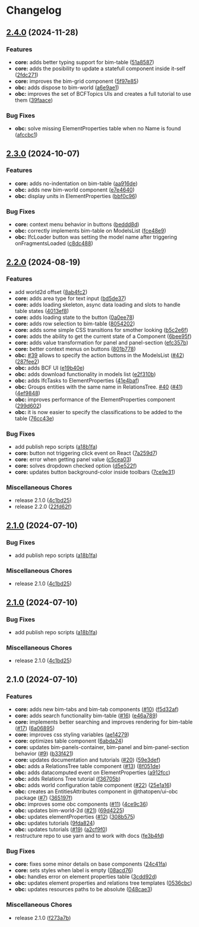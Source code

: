 # Changelog

## [2.4.0](https://github.com/ThatOpen/engine_ui-components/compare/v2.3.0...v2.4.0) (2024-11-28)


### Features

* **core:** adds better typing support for bim-table ([51a8587](https://github.com/ThatOpen/engine_ui-components/commit/51a858722a19e2c7650a80cc93fd768af5d13d32))
* **core:** adds the posibility to update a statefull component inside it-self ([2fdc271](https://github.com/ThatOpen/engine_ui-components/commit/2fdc2710570e2813c3c8125947d933f8e701351c))
* **core:** improves the bim-grid component ([5f97e85](https://github.com/ThatOpen/engine_ui-components/commit/5f97e85897378db9478ff94b2935e5aee1263f64))
* **obc:** adds dispose to bim-world ([a6e9ae1](https://github.com/ThatOpen/engine_ui-components/commit/a6e9ae19207e8c8e07ccd6d7459cf652dc6deab2))
* **obc:** improves the set of BCFTopics UIs and creates a full tutorial to use them ([39faace](https://github.com/ThatOpen/engine_ui-components/commit/39faace28329ca24ccd7a66d37207b2fba4ee6f7))


### Bug Fixes

* **obc:** solve missing ElementProperties table when no Name is found ([afccbc1](https://github.com/ThatOpen/engine_ui-components/commit/afccbc17ef980671c32d842c2cad8911b81e1a8d))

## [2.3.0](https://github.com/ThatOpen/engine_ui-components/compare/v2.2.0...v2.3.0) (2024-10-07)


### Features

* **core:** adds no-indentation on bim-table ([aa916de](https://github.com/ThatOpen/engine_ui-components/commit/aa916de9963b8411cbd192e269f7eba103a5b9c7))
* **obc:** adds new bim-world component ([e7e4640](https://github.com/ThatOpen/engine_ui-components/commit/e7e46408584ce694918ac34ea9038d145c5690cd))
* **obc:** display units in ElementProperties ([bbf0c96](https://github.com/ThatOpen/engine_ui-components/commit/bbf0c967d92eab400a9f840e3065fba478762420))


### Bug Fixes

* **core:** context menu behavior in buttons ([beddd8d](https://github.com/ThatOpen/engine_ui-components/commit/beddd8d18f0993bc924299ab6f965cb5d888d636))
* **obc:** correctly implements bim-table on ModelsList ([fce48e9](https://github.com/ThatOpen/engine_ui-components/commit/fce48e9fbbecaccfb0bc250613d85ff05cb29e56))
* **obc:** IfcLoader button was setting the model name after triggering onFragmentsLoaded ([c8dc488](https://github.com/ThatOpen/engine_ui-components/commit/c8dc488cd947f26be8fe26a1dabbdead85ccb0d4))

## [2.2.0](https://github.com/ThatOpen/engine_ui-components/compare/v2.1.0...v2.2.0) (2024-08-19)


### Features

* add world2d offset ([8ab4fc2](https://github.com/ThatOpen/engine_ui-components/commit/8ab4fc27109ca2d3c6bf5486ebd52279c77766c0))
* **core:** adds area type for text input ([bd5de37](https://github.com/ThatOpen/engine_ui-components/commit/bd5de3769e2b711e05725c017a8e069f72d8ade2))
* **core:** adds loading skeleton, async data loading and slots to handle table states ([4013ef8](https://github.com/ThatOpen/engine_ui-components/commit/4013ef88b927a4ed99b8617c476dd71d74c8f4f3))
* **core:** adds loading state to the button ([0a0ee78](https://github.com/ThatOpen/engine_ui-components/commit/0a0ee78e6fbc1589ae4f46b1706e8967e9da699c))
* **core:** adds row selection to bim-table ([8054202](https://github.com/ThatOpen/engine_ui-components/commit/8054202008d1c10ac4a55b2a81b479ab71d7118f))
* **core:** adds some simple CSS transitions for smother looking ([b5c2e6f](https://github.com/ThatOpen/engine_ui-components/commit/b5c2e6f983107deba3d80caabdf4a147806db4c2))
* **core:** adds the ability to get the current state of a Component ([6bee95f](https://github.com/ThatOpen/engine_ui-components/commit/6bee95fbab1b9ffd68e138ac221832031a6aaa26))
* **core:** adds value transformation for panel and panel-section ([efc357b](https://github.com/ThatOpen/engine_ui-components/commit/efc357b60275b6df2f093913b65c8cacfed7f9b8))
* **core:** better context menus on buttons ([801b778](https://github.com/ThatOpen/engine_ui-components/commit/801b778f2bea8b8a5bd9ec7aba340cba08ce68e2))
* **obc:** [#39](https://github.com/ThatOpen/engine_ui-components/issues/39) allows to specify the action buttons in the ModelsList ([#42](https://github.com/ThatOpen/engine_ui-components/issues/42)) ([287fee2](https://github.com/ThatOpen/engine_ui-components/commit/287fee29e5970ef7c70308f9da92efd0c26e9618))
* **obc:** adds BCF UI ([e19b40e](https://github.com/ThatOpen/engine_ui-components/commit/e19b40e167441660ce098bb74fdf509689965229))
* **obc:** adds download functionality in models list ([e2f310b](https://github.com/ThatOpen/engine_ui-components/commit/e2f310b1295000d66817f5d79ee64fbdeafede32))
* **obc:** adds IfcTasks to ElementProperties ([41e4baf](https://github.com/ThatOpen/engine_ui-components/commit/41e4baff96c22c58d88cafa5cb96237abf4bc5dd))
* **obc:** Groups entities with the same name in RelationsTree. [#40](https://github.com/ThatOpen/engine_ui-components/issues/40) ([#41](https://github.com/ThatOpen/engine_ui-components/issues/41)) ([4ef9848](https://github.com/ThatOpen/engine_ui-components/commit/4ef9848dad57646143283318218243dcfee882d5))
* **obc:** improves performance of the ElementProperties component ([299d602](https://github.com/ThatOpen/engine_ui-components/commit/299d602854503e066c57321b2003c52fb4932589))
* **obc:** it is now easier to specify the classifications to be added to the table ([76cc43e](https://github.com/ThatOpen/engine_ui-components/commit/76cc43e760972cdd62cef2bb49e8638eb0208753))


### Bug Fixes

* add publish repo scripts ([a18b1fa](https://github.com/ThatOpen/engine_ui-components/commit/a18b1facf050746a9c95a788fc5c1cf75f0a797d))
* **core:** button not triggering click event on React ([7a259d7](https://github.com/ThatOpen/engine_ui-components/commit/7a259d7d52fe5f7d2629ee82ffa190706ca05926))
* **core:** error when getting panel value ([c5cea03](https://github.com/ThatOpen/engine_ui-components/commit/c5cea03c05ef4c36817801c451c4582946fe7810))
* **core:** solves dropdown checked option ([d5e522f](https://github.com/ThatOpen/engine_ui-components/commit/d5e522fcb6b996952d1095fb59d8e0124845705f))
* **core:** updates button background-color inside toolbars ([7ce9e31](https://github.com/ThatOpen/engine_ui-components/commit/7ce9e31f5429aa50bf8505ad636f7a582c4d4d25))


### Miscellaneous Chores

* release 2.1.0 ([4c1bd25](https://github.com/ThatOpen/engine_ui-components/commit/4c1bd251c7d7eadcca24f8aa666002ab29505f2b))
* release 2.2.0 ([22fd62f](https://github.com/ThatOpen/engine_ui-components/commit/22fd62fce4ce27586df8c5c61e11023d5f5ccb7d))

## [2.1.0](https://github.com/ThatOpen/engine_ui-components/compare/v2.1.0...v2.1.0) (2024-07-10)


### Bug Fixes

* add publish repo scripts ([a18b1fa](https://github.com/ThatOpen/engine_ui-components/commit/a18b1facf050746a9c95a788fc5c1cf75f0a797d))


### Miscellaneous Chores

* release 2.1.0 ([4c1bd25](https://github.com/ThatOpen/engine_ui-components/commit/4c1bd251c7d7eadcca24f8aa666002ab29505f2b))

## [2.1.0](https://github.com/ThatOpen/engine_ui-components/compare/v2.1.0...v2.1.0) (2024-07-10)


### Bug Fixes

* add publish repo scripts ([a18b1fa](https://github.com/ThatOpen/engine_ui-components/commit/a18b1facf050746a9c95a788fc5c1cf75f0a797d))


### Miscellaneous Chores

* release 2.1.0 ([4c1bd25](https://github.com/ThatOpen/engine_ui-components/commit/4c1bd251c7d7eadcca24f8aa666002ab29505f2b))

## 2.1.0 (2024-07-10)


### Features

* **core:** adds new bim-tabs and bim-tab components ([#10](https://github.com/ThatOpen/engine_ui-components/issues/10)) ([f5d32af](https://github.com/ThatOpen/engine_ui-components/commit/f5d32afb4598b5a5c48c03c2dbab5b51d5d36a9f))
* **core:** adds search functionality bim-table ([#16](https://github.com/ThatOpen/engine_ui-components/issues/16)) ([e46a789](https://github.com/ThatOpen/engine_ui-components/commit/e46a789644f53dcb25c11b6816741cfd0df2a82d))
* **core:** implements better searching and improves rendering for bim-table ([#17](https://github.com/ThatOpen/engine_ui-components/issues/17)) ([6a06895](https://github.com/ThatOpen/engine_ui-components/commit/6a06895326b9f1f7376bb180d11e4e6b39ea459a))
* **core:** improves css styling variables ([ae14279](https://github.com/ThatOpen/engine_ui-components/commit/ae142793d6bfbface4958e3099e8578b35f35fa5))
* **core:** optimizes table component ([6abda24](https://github.com/ThatOpen/engine_ui-components/commit/6abda243c165015bb053ee5ca0b93ddb5be07d6b))
* **core:** updates bim-panels-container, bim-panel and bim-panel-section behavior ([#9](https://github.com/ThatOpen/engine_ui-components/issues/9)) ([b33f421](https://github.com/ThatOpen/engine_ui-components/commit/b33f4214d6d7108dd4cce0b1150c3d25fa8b6171))
* **core:** updates documentation and tutorials ([#20](https://github.com/ThatOpen/engine_ui-components/issues/20)) ([59e3def](https://github.com/ThatOpen/engine_ui-components/commit/59e3def0bd14b015469c4d6456a60be6cc2cc8c9))
* **obc:** adds a RelationsTree table component ([#13](https://github.com/ThatOpen/engine_ui-components/issues/13)) ([8f051de](https://github.com/ThatOpen/engine_ui-components/commit/8f051de43818a90d14ea5c599576473b760d6463))
* **obc:** adds datacomputed event on ElementProperties ([a912fcc](https://github.com/ThatOpen/engine_ui-components/commit/a912fcc0a0c82042d12bdebd8a926ba81744a341))
* **obc:** adds Relations Tree tutorial ([f36705b](https://github.com/ThatOpen/engine_ui-components/commit/f36705ba351ebad93a4c33c1c42f7b5067458af4))
* **obc:** adds world configuration table component ([#22](https://github.com/ThatOpen/engine_ui-components/issues/22)) ([25e1a16](https://github.com/ThatOpen/engine_ui-components/commit/25e1a168792c0c93e6461c7bd649997566877c50))
* **obc:** creates an EntitiesAttributes component in @thatopen/ui-obc package ([#7](https://github.com/ThatOpen/engine_ui-components/issues/7)) ([365197f](https://github.com/ThatOpen/engine_ui-components/commit/365197fb9f709fdc1a79605453184cbda8688447))
* **obc:** improves some obc components ([#11](https://github.com/ThatOpen/engine_ui-components/issues/11)) ([4ce9c36](https://github.com/ThatOpen/engine_ui-components/commit/4ce9c36588c4f419f2463aea0289470a5b494a4b))
* **obc:** updates bim-world-2d ([#21](https://github.com/ThatOpen/engine_ui-components/issues/21)) ([69d4225](https://github.com/ThatOpen/engine_ui-components/commit/69d42250869d256bb4d955418498be67619c32ba))
* **obc:** updates elementProperties ([#12](https://github.com/ThatOpen/engine_ui-components/issues/12)) ([308b575](https://github.com/ThatOpen/engine_ui-components/commit/308b575ede60c7d6d7e35dc5e5552acc9a2632fb))
* **obc:** updates tutorials ([9fda824](https://github.com/ThatOpen/engine_ui-components/commit/9fda82457de51628637ba4d7c04603b6be165ab8))
* **obc:** updates tutorials ([#19](https://github.com/ThatOpen/engine_ui-components/issues/19)) ([a2cf9f0](https://github.com/ThatOpen/engine_ui-components/commit/a2cf9f07acc91505be81b360ecc916dd10d3e3cd))
* restructure repo to use yarn and to work with docs ([fe3b4fd](https://github.com/ThatOpen/engine_ui-components/commit/fe3b4fd793603a3a0b2b9bdceca08e53c60187c5))


### Bug Fixes

* **core:** fixes some minor details on base components ([24c41fa](https://github.com/ThatOpen/engine_ui-components/commit/24c41faa44fb349a487a0cf0b4632ffcea51bb43))
* **core:** sets styles when label is empty ([08acd76](https://github.com/ThatOpen/engine_ui-components/commit/08acd76e20584e7086107ed8fb8ab7eef3f8d5d9))
* **obc:** handles error on element properties table ([3cdd92d](https://github.com/ThatOpen/engine_ui-components/commit/3cdd92ddbdb72c245a564dfb9150efd742736fe4))
* **obc:** updates element properties and relations tree templates ([0536cbc](https://github.com/ThatOpen/engine_ui-components/commit/0536cbc88185919eeb0aaed86f3824d5482591e4))
* **obc:** updates resources paths to be absolute ([048cae3](https://github.com/ThatOpen/engine_ui-components/commit/048cae3fc3a93f35278aaab3937fa2caa8507c99))


### Miscellaneous Chores

* release 2.1.0 ([f273a7b](https://github.com/ThatOpen/engine_ui-components/commit/f273a7bc4536cf520f57f568e9a2613921b7f311))
